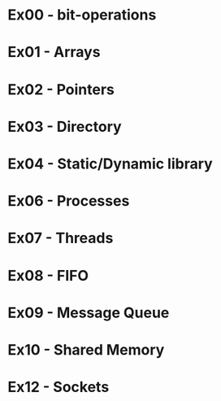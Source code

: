 # Ex00 - bit-operations
# Ex01 - Arrays
# Ex02 - Pointers 
# Ex03 - Directory
# Ex04 - Static/Dynamic library
# Ex06 - Processes
# Ex07 - Threads
# Ex08 - FIFO
# Ex09 - Message Queue
# Ex10 - Shared Memory
# Ex12 - Sockets